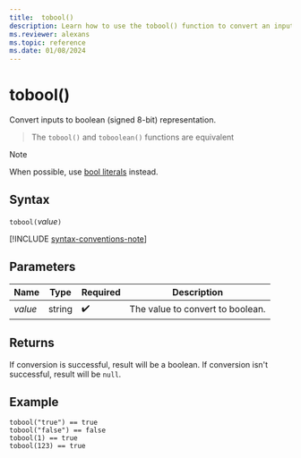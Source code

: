 ```yaml
---
title:  tobool()
description: Learn how to use the tobool() function to convert an input to a boolean representation.
ms.reviewer: alexans
ms.topic: reference
ms.date: 01/08/2024
---
```

# tobool()

Convert inputs to boolean (signed 8-bit) representation.

> The `tobool()` and `toboolean()` functions are equivalent

> [!NOTE]
> When possible, use [bool literals](../query/scalar-data-types/bool.md#bool-literals) instead.

## Syntax

`tobool(`*value*`)`

[!INCLUDE [syntax-conventions-note](../../includes/syntax-conventions-note.md)]

## Parameters

| Name | Type | Required | Description |
|--|--|--|--|
| *value* | string |  :heavy_check_mark: | The value to convert to boolean.|

## Returns

If conversion is successful, result will be a boolean.
If conversion isn't successful, result will be `null`.

## Example

```kusto
tobool("true") == true
tobool("false") == false
tobool(1) == true
tobool(123) == true
```
